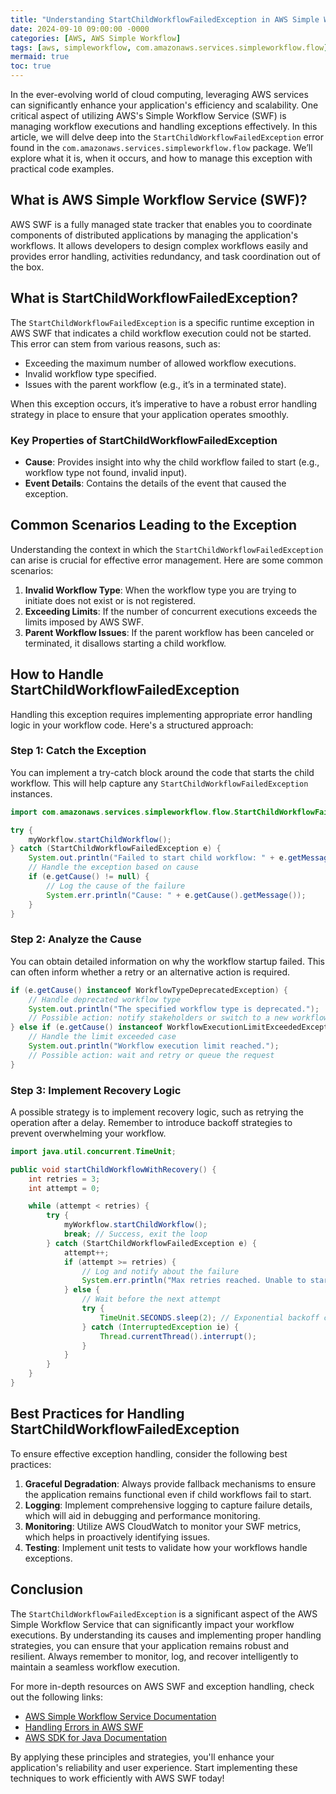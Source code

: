 ```yaml
---
title: "Understanding StartChildWorkflowFailedException in AWS Simple Workflow: A Complete Guide"
date: 2024-09-10 09:00:00 -0000
categories: [AWS, AWS Simple Workflow]
tags: [aws, simpleworkflow, com.amazonaws.services.simpleworkflow.flow]
mermaid: true
toc: true
---
```



In the ever-evolving world of cloud computing, leveraging AWS services can significantly enhance your application's efficiency and scalability. One critical aspect of utilizing AWS's Simple Workflow Service (SWF) is managing workflow executions and handling exceptions effectively. In this article, we will delve deep into the `StartChildWorkflowFailedException` error found in the `com.amazonaws.services.simpleworkflow.flow` package. We’ll explore what it is, when it occurs, and how to manage this exception with practical code examples. 

## What is AWS Simple Workflow Service (SWF)?

AWS SWF is a fully managed state tracker that enables you to coordinate components of distributed applications by managing the application's workflows. It allows developers to design complex workflows easily and provides error handling, activities redundancy, and task coordination out of the box.

## What is StartChildWorkflowFailedException?

The `StartChildWorkflowFailedException` is a specific runtime exception in AWS SWF that indicates a child workflow execution could not be started. This error can stem from various reasons, such as:

- Exceeding the maximum number of allowed workflow executions.
- Invalid workflow type specified.
- Issues with the parent workflow (e.g., it’s in a terminated state).

When this exception occurs, it’s imperative to have a robust error handling strategy in place to ensure that your application operates smoothly.

### Key Properties of StartChildWorkflowFailedException

- **Cause**: Provides insight into why the child workflow failed to start (e.g., workflow type not found, invalid input).
- **Event Details**: Contains the details of the event that caused the exception.

## Common Scenarios Leading to the Exception

Understanding the context in which the `StartChildWorkflowFailedException` can arise is crucial for effective error management. Here are some common scenarios:

1. **Invalid Workflow Type**: When the workflow type you are trying to initiate does not exist or is not registered.
2. **Exceeding Limits**: If the number of concurrent executions exceeds the limits imposed by AWS SWF.
3. **Parent Workflow Issues**: If the parent workflow has been canceled or terminated, it disallows starting a child workflow.

## How to Handle StartChildWorkflowFailedException

Handling this exception requires implementing appropriate error handling logic in your workflow code. Here's a structured approach:

### Step 1: Catch the Exception

You can implement a try-catch block around the code that starts the child workflow. This will help capture any `StartChildWorkflowFailedException` instances.

```java
import com.amazonaws.services.simpleworkflow.flow.StartChildWorkflowFailedException;

try {
    myWorkflow.startChildWorkflow();
} catch (StartChildWorkflowFailedException e) {
    System.out.println("Failed to start child workflow: " + e.getMessage());
    // Handle the exception based on cause
    if (e.getCause() != null) {
        // Log the cause of the failure
        System.err.println("Cause: " + e.getCause().getMessage());
    }
}
```

### Step 2: Analyze the Cause

You can obtain detailed information on why the workflow startup failed. This can often inform whether a retry or an alternative action is required.

```java
if (e.getCause() instanceof WorkflowTypeDeprecatedException) {
    // Handle deprecated workflow type
    System.out.println("The specified workflow type is deprecated.");
    // Possible action: notify stakeholders or switch to a new workflow type
} else if (e.getCause() instanceof WorkflowExecutionLimitExceededException) {
    // Handle the limit exceeded case
    System.out.println("Workflow execution limit reached.");
    // Possible action: wait and retry or queue the request
}
```

### Step 3: Implement Recovery Logic

A possible strategy is to implement recovery logic, such as retrying the operation after a delay. Remember to introduce backoff strategies to prevent overwhelming your workflow.

```java
import java.util.concurrent.TimeUnit;

public void startChildWorkflowWithRecovery() {
    int retries = 3;
    int attempt = 0;

    while (attempt < retries) {
        try {
            myWorkflow.startChildWorkflow();
            break; // Success, exit the loop
        } catch (StartChildWorkflowFailedException e) {
            attempt++;
            if (attempt >= retries) {
                // Log and notify about the failure
                System.err.println("Max retries reached. Unable to start child workflow.");
            } else {
                // Wait before the next attempt
                try {
                    TimeUnit.SECONDS.sleep(2); // Exponential backoff can be applied here
                } catch (InterruptedException ie) {
                    Thread.currentThread().interrupt();
                }
            }
        }
    }
}
```

## Best Practices for Handling StartChildWorkflowFailedException

To ensure effective exception handling, consider the following best practices:

1. **Graceful Degradation**: Always provide fallback mechanisms to ensure the application remains functional even if child workflows fail to start.
2. **Logging**: Implement comprehensive logging to capture failure details, which will aid in debugging and performance monitoring.
3. **Monitoring**: Utilize AWS CloudWatch to monitor your SWF metrics, which helps in proactively identifying issues.
4. **Testing**: Implement unit tests to validate how your workflows handle exceptions.

## Conclusion

The `StartChildWorkflowFailedException` is a significant aspect of the AWS Simple Workflow Service that can significantly impact your workflow executions. By understanding its causes and implementing proper handling strategies, you can ensure that your application remains robust and resilient. Always remember to monitor, log, and recover intelligently to maintain a seamless workflow execution.

For more in-depth resources on AWS SWF and exception handling, check out the following links:

- [AWS Simple Workflow Service Documentation](https://docs.aws.amazon.com/step-functions/latest/dg/welcome.html)
- [Handling Errors in AWS SWF](https://docs.aws.amazon.com/step-functions/latest/dg/concepts-errors.html)
- [AWS SDK for Java Documentation](https://docs.aws.amazon.com/sdk-for-java/latest/developer-guide/home.html)

By applying these principles and strategies, you'll enhance your application's reliability and user experience. Start implementing these techniques to work efficiently with AWS SWF today!